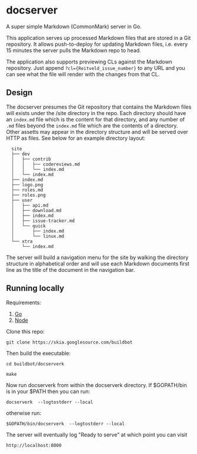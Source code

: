 # docserver

A super simple Markdown (CommonMark) server in Go.

This application serves up processed Markdown files that are
stored in a Git repository. It allows push-to-deploy for updating
Markdown files, i.e. every 15 minutes the server pulls the Markdown
repo to head.

The application also supports previewing CLs against the Markdown
repository. Just append `?cl={Reitveld_issue_number}` to any
URL and you can see what the file will render with the changes
from that CL.


## Design

The docserver presumes the Git repository that contains the Markdown files will
exists under the /site directory in the repo. Each directory should have an
`index.md` file which is the content for that directory, and any number of
`.md` files beyond the `index.md` file which are the contents of a directory.
Other assetts may appear in the directory structure and will be served over
HTTP as files. See below for an example directory layout:

~~~~
  site
  ├── dev
  │   ├── contrib
  │   │   ├── codereviews.md
  │   │   └── index.md
  │   └── index.md
  ├── index.md
  ├── logo.png
  ├── roles.md
  ├── roles.png
  ├── user
  │   ├── api.md
  │   ├── download.md
  │   ├── index.md
  │   ├── issue-tracker.md
  │   └── quick
  │       ├── index.md
  │       └── linux.md
  └── xtra
      └── index.md
~~~~

The server will build a navigation menu for the site by walking the directory
structure in alphabetical order and will use each Markdown documents first line
as the title of the document in the navigation bar.

## Running locally

Requirements:

  1. [Go](https://golang.org)
  2. [Node](https://nodejs.org/)

Clone this repo:

    git clone https://skia.googlesource.com/buildbot

Then build the executable:

    cd buildbot/docserverk

    make

Now run docserverk from within the docserverk directory. If $GOPATH/bin is in
your $PATH then you can run:

    docserverk  --logtostderr --local

otherwise run:

    $GOPATH/bin/docserverk  --logtostderr --local

The server will eventually log "Ready to serve" at which point you can visit

    http://localhost:8000